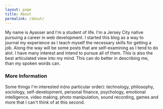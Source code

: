 ```yaml
---
layout: page
title: About
permalink: /about/
---
```


My name is Ayasser and I'm a student of life. I'm a Jersey City native pursuing a career in web development. I started this blog as a way to journal my experience as I teach myself the necessary skills for getting a job. Along the way will be some posts that are self-examining as I tend to do alot. I have many interest and intend to pursue all of them. This is also the best articulated view into my mind. This can do better in describing me, than my spoken words can.

### More Information

Some things I'm interested in(no particular order): technology, philosophy, sociology, self-development, personal finance, psychology, emotional intelligence, video making, photo manipulation, sound recording, games and more that I can't think of at this second.

